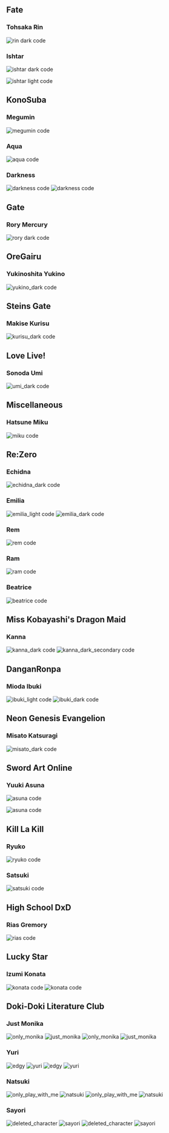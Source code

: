 Fate
---

### Tohsaka Rin

![rin dark code](../assets/screenshots/fate/rin_dark_code.png)

### Ishtar


![ishtar dark code](../assets/screenshots/fate/ishtar_dark_code.png)

![ishtar light code](../assets/screenshots/fate/ishtar_light_code.png)


KonoSuba
---

### Megumin

![megumin code](../assets/screenshots/konoSuba/megumin_code.png)

### Aqua

![aqua code](../assets/screenshots/konoSuba/aqua_dark_code.png)

### Darkness

![darkness code](../assets/screenshots/konoSuba/darkness_dark_code.png)
![darkness code](../assets/screenshots/konoSuba/darkness_light_code.png)

Gate
---

### Rory Mercury

![rory dark code](../assets/screenshots/gate/rory_dark_code.png)

OreGairu
---

### Yukinoshita Yukino
![yukino_dark code](../assets/screenshots/oreGairu/yukino_dark_code.png)


Steins Gate
---

### Makise Kurisu
![kurisu_dark code](../assets/screenshots/steinsGate/kurisu_dark_code.png)

Love Live!
---

### Sonoda Umi
![umi_dark code](../assets/screenshots/loveLive/umi_dark_code.png)


Miscellaneous
---

### Hatsune Miku

![miku code](../assets/screenshots/miscellaneous/miku_code.png)

Re:Zero
---

### Echidna
![echidna_dark code](../assets/screenshots/reZero/echidna_dark_code.png)

### Emilia
![emilia_light code](../assets/screenshots/reZero/emilia_light_code.png)
![emilia_dark code](../assets/screenshots/reZero/emilia_dark_code.png)

### Rem
![rem code](../assets/screenshots/reZero/rem_code.png)

### Ram
![ram code](../assets/screenshots/reZero/ram_code.png)

### Beatrice
![beatrice code](../assets/screenshots/reZero/beatrice_code.png)

Miss Kobayashi's Dragon Maid
----

### Kanna
![kanna_dark code](../assets/screenshots/dragonMaid/kanna_dark_code.png)
![kanna_dark_secondary code](../assets/screenshots/dragonMaid/kanna_dark_secondary_code.png)


DanganRonpa
---

### Mioda Ibuki
![ibuki_light code](../assets/screenshots/danganRonpa/ibuki_light_code.png)
![ibuki_dark code](../assets/screenshots/danganRonpa/ibuki_dark_code.png)

Neon Genesis Evangelion
---

### Misato Katsuragi

![misato_dark code](../assets/screenshots/eva/misato_dark_code.png)


Sword Art Online
---
### Yuuki Asuna
![asuna code](../assets/screenshots/sao/asuna_light_code.png)

![asuna code](../assets/screenshots/sao/asuna_dark_code.png)

Kill La Kill
---

### Ryuko
![ryuko code](../assets/screenshots/killLaKill/ryuko_code.png)

### Satsuki
![satsuki code](../assets/screenshots/killLaKill/satsuki_code.png)

High School DxD
---

### Rias Gremory
![rias code](../assets/screenshots/dxd/rias_dark_code.png)

Lucky Star
---

### Izumi Konata
![konata code](../assets/screenshots/luckyStar/konata_dark_code.png)
![konata code](../assets/screenshots/luckyStar/konata_dark_secondary_code.png)

Doki-Doki Literature Club
---

### Just Monika
![only_monika](../assets/screenshots/monika_dark_code.png)
![just_monika](../assets/screenshots/monika_light_code.png)
![only_monika](../assets/screenshots/monika_dark_secondary_code.png)
![just_monika](../assets/screenshots/monika_light_secondary_code.png)

### Yuri

![edgy](../assets/screenshots/yuri_dark_code.png)
![yuri](../assets/screenshots/yuri_light_secondary_code.png)
![edgy](../assets/screenshots/yuri_dark_secondary_code.png)
![yuri](../assets/screenshots/yuri_light_code.png)

### Natsuki

![only_play_with_me](../assets/screenshots/natsuki_dark_code.png)
![natsuki](../assets/screenshots/natsuki_light_code.png)
![only_play_with_me](../assets/screenshots/natsuki_dark_secondary_code.png)
![natsuki](../assets/screenshots/natsuki_light_secondary_code.png)

### Sayori

![deleted_character](../assets/screenshots/sayori_dark_code.png)
![sayori](../assets/screenshots/sayori_light_code.png)
![deleted_character](../assets/screenshots/sayori_dark_secondary_code.png)
![sayori](../assets/screenshots/sayori_light_secondary_code.png)
